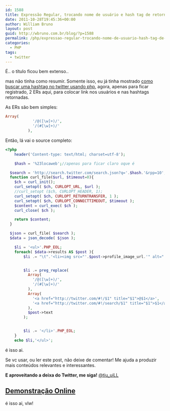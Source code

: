 ```yaml
---
id: 1588
title: Expressão Regular, trocando nome de usuário e hash tag de retorno do Twitter, por link
date: 2011-10-28T19:45:36+00:00
author: William Bruno
layout: post
guid: http://wbruno.com.br/blog/?p=1588
permalink: /php/expressao-regular-trocando-nome-de-usuario-hash-tag-de-retorno-twitter-por-link/
categories:
  - PHP
tags:
  - twitter
---
```

É.. o título ficou bem extenso..

mas não tinha como resumir. Somente isso, eu já tinha mostrado <a href="http://wbruno.com.br/2011/05/29/buscando-uma-hash-tag-search-twitter/" target="_blank">como buscar uma hashtag no twitter usando php</a>, agora, apenas para ficar registrado, 2 ERs aqui, para colocar link nos usuários e nas hashtags retornadas.

<!--more-->



As ERs são bem simples:

``` php
Array(
            '/@([\w]+)/',
            '/(#[\w]+)/'
          ),
```

Então, lá vai o source completo:

``` php
<?php
    header('Content-type: text/html; charset=utf-8');

    $hash = '%23locaweb';//apenas para ficar claro oque é

  $search = 'http://search.twitter.com/search.json?q='.$hash.'&rpp=10';
  function curl_file($url, $timeout=0){
    $ch = curl_init();
    curl_setopt( $ch, CURLOPT_URL, $url );
    //curl_setopt ($ch, CURLOPT_HEADER, 1);
    curl_setopt( $ch, CURLOPT_RETURNTRANSFER, 1 );
    curl_setopt( $ch, CURLOPT_CONNECTTIMEOUT, $timeout );
    $content = curl_exec( $ch );
    curl_close( $ch );

    return $content;
  }

  $json = curl_file( $search );
  $data = json_decode( $json );

    $li = '<ul>'.PHP_EOL;
    foreach( $data->results AS $post ){
        $li .= "\t".'<li><img src="'.$post->profile_image_url.'" alt="'.$post->from_user.'" title="'.$post->from_user.'" /> ';


        $li .= preg_replace(
          Array(
            '/@([\w]+)/',
            '/(#[\w]+)/'
          ),
          Array(
            '<a href="http://twitter.com/#!/$1" title="$1">@$1</a>',
            '<a href="http://twitter.com/#!/search/$1" title="$1">$1</a>'
          ),
          $post->text
        );


        $li .= '</li>'.PHP_EOL;
    }
    echo $li,'</ul>';
```

é isso ai.

Se vc usar, ou ler este post, não deixe de comentar! Me ajuda a produzir mais conteúdos relevantes e interessantes.

**E aproveitando a deixa do Twitter, me siga!** <a href="http://twitter.com/#!/tiu_uiLL" target="_blank">@tiu_uiLL</a>

## <a href="http://www.wbruno.com.br/scripts/search_hash_twitter_com_links.php" target="_blank">Demonstração Online</a>

é isso ai, vlw!
